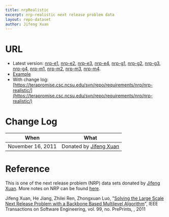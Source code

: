 ```yaml
---
title: nrpRealistic
excerpt: nrp-realistic next release problem data
layout: repo-dataset
author: Jifeng Xuan
---
```



# URL

  * Latest version: [nrp-e1](https://terapromise.csc.ncsu.edu/svn/repo/requirements/nrp/nrp-realistic/nrp-e1/nrp-e1.txt), [nrp-e2](https://terapromise.csc.ncsu.edu/svn/repo/requirements/nrp/nrp-realistic/nrp-e2/nrp-e2.txt), [nrp-e3](https://terapromise.csc.ncsu.edu/svn/repo/requirements/nrp/nrp-realistic/nrp-e3/nrp-e3.txt), [nrp-e4](https://terapromise.csc.ncsu.edu/svn/repo/requirements/nrp/nrp-realistic/nrp-e4/nrp-e4.txt), [nrp-g1](https://terapromise.csc.ncsu.edu/svn/repo/requirements/nrp/nrp-realistic/nrp-g1/nrp-g1.txt), [nrp-g2](https://terapromise.csc.ncsu.edu/svn/repo/requirements/nrp/nrp-realistic/nrp-g2/nrp-g2.txt), [nrp-g3](https://terapromise.csc.ncsu.edu/svn/repo/requirements/nrp/nrp-realistic/nrp-g3/nrp-g3.txt), [nrp-g4](https://terapromise.csc.ncsu.edu/svn/repo/requirements/nrp/nrp-realistic/nrp-g4/nrp-g4.txt), [nrp-m1](https://terapromise.csc.ncsu.edu/svn/repo/requirements/nrp/nrp-realistic/nrp-m1/nrp-m1.txt), [nrp-m2](https://terapromise.csc.ncsu.edu/svn/repo/requirements/nrp/nrp-realistic/nrp-m2/nrp-m2.txt), [nrp-m3](https://terapromise.csc.ncsu.edu/svn/repo/requirements/nrp/nrp-realistic/nrp-m3/nrp-m3.txt), [nrp-m4](https://terapromise.csc.ncsu.edu/svn/repo/requirements/nrp/nrp-realistic/nrp-m4/nrp-m4.txt).
  * [Example](https://terapromise.csc.ncsu.edu/svn/repo/requirements/nrp/nrp-realistic/example.txt)
  * With change log:[https://terapromise.csc.ncsu.edu/svn/repo/requirements/nrp/nrp-realistic/](https://terapromise.csc.ncsu.edu/svn/repo/requirements/nrp/nrp-realistic/)

# Change Log

When | What
---- | ----
November 16, 2011 | Donated by [Jifeng Xuan](/repo/people/data-donors/promise3.html)

# Reference

This is one of the next release problem (NRP) data sets donated by [Jifeng Xuan](/repo/people/data-donors/promise3.html).
More notes on NRP can be found [here](http://oscar-lab.org/people/~jxuan/page/project/nrp/).

Jifeng Xuan, He Jiang, Zhilei Ren, Zhongxuan Luo, "[Solving the Large Scale Next Release Problem with a Backbone Based Multilevel Algorithm](http://ieeexplore.ieee.org/xpl/articleDetails.jsp?arnumber=6261327)", IEEE Transactions on Software Engineering, vol. 99, no. PrePrints, , 2011
